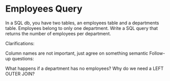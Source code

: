 # Employees Query

In a SQL db, you have two tables, an employees table and a departments table. Employees belong to only one department. Write a SQL query that returns the number of employees per department.

Clarifications:

Column names are not important, just agree on something semantic
Follow-up questions:

What happens if a department has no employees?
Why do we need a LEFT OUTER JOIN?
